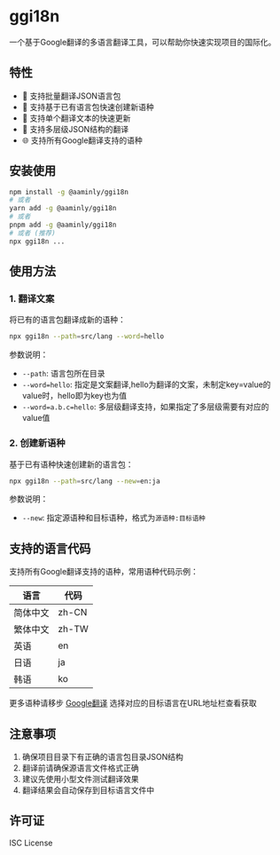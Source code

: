 # ggi18n

一个基于Google翻译的多语言翻译工具，可以帮助你快速实现项目的国际化。

## 特性

- 🚀 支持批量翻译JSON语言包
- 🔄 支持基于已有语言包快速创建新语种
- 📝 支持单个翻译文本的快速更新
- 🎯 支持多层级JSON结构的翻译
- 🌐 支持所有Google翻译支持的语种

## 安装使用

```bash
npm install -g @aaminly/ggi18n
# 或者
yarn add -g @aaminly/ggi18n
# 或者
pnpm add -g @aaminly/ggi18n
# 或者 (推荐)
npx ggi18n ...
```

## 使用方法

### 1. 翻译文案

将已有的语言包翻译成新的语种：

```bash
npx ggi18n --path=src/lang --word=hello
```

参数说明：
- `--path`: 语言包所在目录
- `--word=hello`: 指定是文案翻译,hello为翻译的文案，未制定key=value的value时，hello即为key也为值
- `--word=a.b.c=hello`: 多层级翻译支持，如果指定了多层级需要有对应的value值

### 2. 创建新语种

基于已有语种快速创建新的语言包：

```bash
npx ggi18n --path=src/lang --new=en:ja
```

参数说明：
- `--new`: 指定源语种和目标语种，格式为`源语种:目标语种`


## 支持的语言代码

支持所有Google翻译支持的语种，常用语种代码示例：

| 语言 | 代码 |
|------|------|
| 简体中文 | zh-CN |
| 繁体中文 | zh-TW |
| 英语 | en |
| 日语 | ja |
| 韩语 | ko |

更多语种请移步 [Google翻译](https://translate.google.com/) 选择对应的目标语言在URL地址栏查看获取

## 注意事项

1. 确保项目目录下有正确的语言包目录JSON结构
2. 翻译前请确保源语言文件格式正确
3. 建议先使用小型文件测试翻译效果
4. 翻译结果会自动保存到目标语言文件中

## 许可证

ISC License